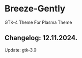 # Breeze-Gently
GTK-4 Theme For Plasma Theme

Changelog: 12.11.2024.
----------------------

Update: gtk-3.0
